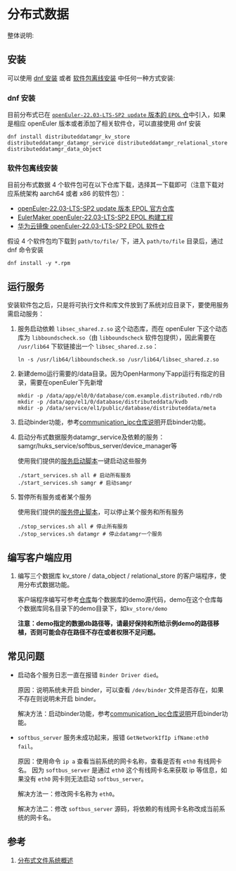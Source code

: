# 分布式数据

整体说明:

## 安装

可以使用 [dnf 安装](#dnf-安装) 或者 [软件包离线安装](#软件包离线安装) 中任何一种方式安装:

### dnf 安装

目前分布式已在 [`openEuler-22.03-LTS-SP2 update` 版本的 `EPOL` 仓](https://repo.openeuler.org/openEuler-22.03-LTS-SP2/EPOL/update/main/aarch64/Packages/)中引入，如果是相应 openEuler 版本或者添加了相关软件仓，可以直接使用 dnf 安装

```shell
dnf install distributeddatamgr_kv_store distributeddatamgr_datamgr_service distributeddatamgr_relational_store distributeddatamgr_data_object
```

### 软件包离线安装

目前分布式数据 4 个软件包可在以下仓库下载，选择其一下载即可（注意下载对应系统架构 aarch64 或者 x86 的软件包）：

* [openEuler-22.03-LTS-SP2 update 版本 EPOL 官方仓库](https://repo.openeuler.org/openEuler-22.03-LTS-SP2/EPOL/update/main/aarch64/Packages)
* [EulerMaker openEuler-22.03-LTS-SP2 EPOL 构建工程](https://eulermaker.compass-ci.openeuler.openatom.cn/project/overview?osProject=openEuler-22.03-LTS-SP2:epol)
* [华为云镜像 openEuler-22.03-LTS-SP2 EPOL 软件仓](https://repo.huaweicloud.com/openeuler/openEuler-22.03-LTS-SP2/EPOL/update/main/aarch64/Packages/)

假设 4 个软件包均下载到 `path/to/file/` 下，进入 `path/to/file` 目录后，通过 dnf 命令安装

```shell
dnf install -y *.rpm
```

## 运行服务

安装软件包之后，只是将可执行文件和库文件放到了系统对应目录下，要使用服务需启动服务：

1. 服务启动依赖 `libsec_shared.z.so` 这个动态库，而在 openEuler 下这个动态库为 `libboundscheck.so`（由 `libboundscheck` 软件包提供），因此需要在 `/usr/lib64` 下软链接出一个 `libsec_shared.z.so`：
    ```shell
    ln -s /usr/lib64/libboundscheck.so /usr/lib64/libsec_shared.z.so
    ```

1. 新建demo运行需要的/data目录。因为OpenHarmony下app运行有指定的目录，需要在openEuler下先新增
    ```shell
    mkdir -p /data/app/el0/0/database/com.example.distributed.rdb/rdb
    mkdir -p /data/app/el1/0/database/distributeddata/kvdb
    mkdir -p /data/service/el1/public/database/distributeddata/meta
    ```

1. 启动binder功能，参考[communication_ipc仓库说明](https://gitee.com/src-openeuler/communication_ipc/tree/openEuler-22.03-LTS-SP2/)开启binder功能。

1. 启动分布式数据服务datamgr_service及依赖的服务：samgr/huks_service/softbus_server/device_manager等

    使用我们提供的[服务启动脚本](https://gitee.com/heppen/distributed-data-files/blob/master/scripts/start_services.sh)一键启动这些服务
    ```shell
    ./start_services.sh all # 启动所有服务
    ./start_services.sh samgr # 启动samgr
    ```

1. 暂停所有服务或者某个服务

    使用我们提供的[服务停止脚本](https://gitee.com/heppen/distributed-data-files/blob/master/scripts/stop_services.sh)，可以停止某个服务和所有服务
    ```shell
    ./stop_services.sh all # 停止所有服务
    ./stop_services.sh datamgr # 停止datamgr一个服务
    ```

## 编写客户端应用

1. 编写三个数据库 kv_store / data_object / relational_store 的客户端程序，使用分布式数据功能。

    客户端程序编写可参考[仓库](https://gitee.com/heppen/distributed-data-files)每个数据库的demo源代码，demo在这个仓库每个数据库同名目录下的demo目录下，如`kv_store/demo`

    **注意：demo指定的数据db路径等，请最好保持和所给示例demo的路径移植，否则可能会存在路径不存在或者权限不足问题。**

## 常见问题

* 启动各个服务日志一直在报错 `Binder Driver died`。

    原因：说明系统未开启 binder，可以查看 `/dev/binder` 文件是否存在，如果不存在则说明未开启 binder。

    解决方法：启动binder功能，参考[communication_ipc仓库说明](https://gitee.com/src-openeuler/communication_ipc/blob/46d83ed1462e521ce356aec48ef980dbf84cff80/README.md)开启binder功能。

* `softbus_server` 服务未成功起来，报错 `GetNetworkIfIp ifName:eth0 fail`。

    原因：使用命令 `ip a` 查看当前系统的网卡名称，查看是否有 `eth0` 有线网卡名。 因为 `softbus_server` 是通过 `eth0` 这个有线网卡名来获取 ip 等信息，如果没有 `eth0` 网卡则无法启动 `softbus_server`。

    解决方法一：修改网卡名称为 `eth0`。

    解决方法二：修改 `softbus_server` 源码，将依赖的有线网卡名称改成当前系统的网卡名。

## 参考

1. [分布式文件系统概述](https://docs.openeuler.org/zh/docs/22.03_LTS_SP2/docs/Distributed/%E5%88%86%E5%B8%83%E5%BC%8F%E6%96%87%E4%BB%B6%E7%B3%BB%E7%BB%9F%E6%9E%B6%E6%9E%84.html)